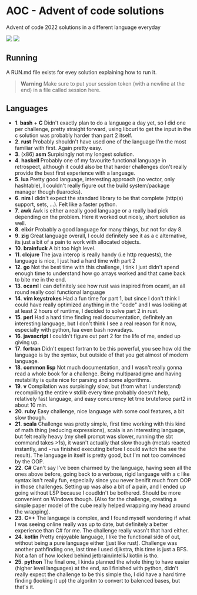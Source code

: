# AOC - Advent of code solutions

Advent of code 2022 solutions in a different language everyday

![](https://raw.githubusercontent.com/viandoxdev/aoc2022/artifacts/langs_dark.svg#gh-dark-mode-only)
![](https://raw.githubusercontent.com/viandoxdev/aoc2022/artifacts/langs_light.svg#gh-light-mode-only)

## Running

A RUN.md file exists for evey solution explaining how to run it.

> **Warning** 
> Make sure to put your session token (with a newline at the end) in a file called session here.

## Languages

- **1**. **bash** + **C** Didn't exactly plan to do a language a day yet, so I did one per challenge, pretty straight forward, using libcurl to get the input in the c solution was probably harder than part 2 itself.
- **2**. **rust** Probably shouldn't have used one of the language I'm the most familiar with first. Again pretty easy.
- **3**. (x86) **asm** Surpisingly not my longest solution.
- **4**. **haskell** Probably one of my favourite functional language in retrospect, although it could also be that harder challenges don't really provide the best first experience with a language.
- **5**. **lua** Pretty good language, interesting approach (no vector, only hashtable), I couldn't really figure out the build system/package manager though (luarocks).
- **6**. **nim** I didn't expect the standard library to be that complete (http(s) support, sets, ...). Felt like a faster python.
- **7**. **awk** Awk is either a really good language or a really bad pick depending on the problem. Here it worked out nicely, short solution as well.
- **8**. **elixir** Probably a good language for many things, but not for day 8.
- **9**. **zig** Great language overall, I could definitely see it as a c alternative, its just a bit of a pain to work with allocated objects.
- **10**. **brainfuck** A bit too high level.
- **11**. **clojure** The java interop is really handy (i.e http requests), the language is nice, I just had a hard time with part 2
- **12**. **go** Not the best time with this challenge, I tink I just didn't spend enough time to understand how go arrays worked and that came back to bite me in the end.
- **13**. **ocaml** I can definitely see how rust was inspired from ocaml, an all round really cool functional language
- **14**. **vim keystrokes** Had a fun time for part 1, but since I don't think I could have really optimized anything in the "code" and I was looking at at least 2 hours of runtime, I decided to solve part 2 in rust.
- **15**. **perl** Had a hard time finding real documentation, definitely an interesting language, but I don't think I see a real reason for it now, especially with python, lua even bash nowadays.
- **16**. **javascript** I couldn't figure out part 2 for the life of me, ended up giving up.
- **17**. **fortran** Didn't expect fortran to be this powerful, you see how old the language is by the syntax, but outside of that you get almost of modern language.
- **18**. **common lisp** Not much documentation, and I wasn't really gonna read a whole book for a challenge. Being multiparadigme and having mutability is quite nice for parsing and some algorithms.
- **19**. **v** Compilation was surpisingly slow, but (from what I understand) recompiling the entire v stdlib every time probably doesn't help, relatively fast language, and easy concurency let tme bruteforce part2 in about 10 min.
- **20**. **ruby** Easy challenge, nice language with some cool features, a bit slow though.
- **21**. **scala** Challenge was pretty simple, first time working with this kind of math thing (reducing expressions), scala is an interesting language, but felt really heavy (my shell prompt was slower, running the sbt command takes >1s), it wasn't actually that slow though (metals reacted instantly, and `~run` finished executing before I could switch the see the result). The language in itself is pretty good, but I'm not too convinced by the OOP.
- **22**. **C#** Can't say I've been charmed by the language, having seen all the ones above before, going back to a verbose, rigid language with a c like syntax isn't really fun, especially since you never benifit much from OOP in those challenges. Setting up was also a bit of a pain, and I ended up going without LSP because I coudldn't be bothered. Should be more convenient on Windows though. (Also for the challenge, creating a simple paper model of the cube really helped wrapping my head around the wrapping).
- **23**. **C++** The language is complex, and I found myself wondering if what I was seeing online really was up to date, but definitely a better experience than C# for me. The challenge really wasn't that hard either.
- **24**. **kotlin** Pretty enjoyable language, I like the functional side of out, without being a pure language either (just like rust). Challenge was another pathfinding one, last time I used djikstra, this time is just a BFS. Not a fan of how locked behind jetbrain/intelliJ kotlin is tho.
- **25**. **python** The final one, I kinda planned the whole thing to have easier (higher level languages) at the end, so I finished with python, didn't really expect the challenge to be this simple tho, I did have a hard time finding (looking it up) the algoritm to convert to balenced bases, but that's it.


